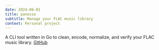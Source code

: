 ```yaml
---
date: 2024-06-01
title: panosse
subtitle: Manage your FLAC music library
context: Personal project
---
```


A CLI tool written in Go to clean, encode, normalize, and verify your FLAC music library. [GitHub](https://github.com/ludelafo/panosse)

